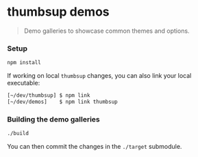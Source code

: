# thumbsup demos

> Demo galleries to showcase common themes and options.

### Setup

```bash
npm install
```

If working on local `thumbsup` changes, you can also link your local executable:

```bash
[~/dev/thumbsup] $ npm link
[~/dev/demos]    $ npm link thumbsup
```

### Building the demo galleries

```bash
./build
```

You can then commit the changes in the `./target` submodule.
